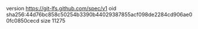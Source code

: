 version https://git-lfs.github.com/spec/v1
oid sha256:44d76bc858c50254b3390b44029387855acf098de2284cd906ae00fc0850cecd
size 11275
